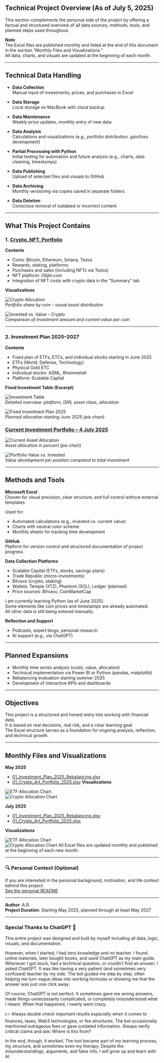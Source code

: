 ## Technical Project Overview (As of July 5, 2025)

This section complements the personal side of the project by offering a factual and structured overview of all data sources, methods, tools, and planned steps used throughout.

**Note**  
The Excel files are published monthly and listed at the end of this document in the section “Monthly Files and Visualizations.”  
All data, charts, and visuals are updated at the beginning of each month.

---

## Technical Data Handling

- **Data Collection**  
  Manual input of investments, prices, and purchases in Excel

- **Data Storage**  
  Local storage on MacBook with cloud backup

- **Data Maintenance**  
  Weekly price updates, monthly entry of new data

- **Data Analysis**  
  Calculations and visualizations (e.g., portfolio distribution, gain/loss development)

- **Partial Processing with Python**  
  Initial testing for automation and future analysis (e.g., charts, data cleaning, timestamps)

- **Data Publishing**  
  Upload of selected files and visuals to GitHub

- **Data Archiving**  
  Monthly versioning via copies saved in separate folders

- **Data Deletion**  
  Conscious removal of outdated or incorrect content

---

## What This Project Contains

### 1. [Crypto_NFT_Portfolio](Crypto_Art_Portfolio_June_2025.xlsx)

**Contents**

- Coins: Bitcoin, Ethereum, Solana, Tezos  
- Rewards, staking, platforms  
- Purchases and sales (including NFTs via Tezos)  
- NFT platform: Objkt.com  
- Integration of NFT costs with crypto data in the "Summary" tab

**Visualizations**

![Crypto Allocation](Crypto_Allocation_June25.png)  
*Portfolio share by coin – visual asset distribution*

![Invested vs. Value – Crypto](June25_Invested%20Cost%20vs.%20Portfolio%20Value.png)  
*Comparison of investment amount and current value per coin*

---

### 2. Investment Plan 2025–2027

**Contents**

- Fixed plan of ETFs, ETCs, and individual stocks starting in June 2025  
- ETFs (World, Defense, Technology)  
- Physical Gold ETC  
- Individual stocks: ASML, Rheinmetall  
- Platform: Scalable Capital

**Fixed Investment Table (Excerpt)**

![Investment Table](./01_Investment_Table.png)  
*Detailed overview: platform, ISIN, asset class, allocation*

![Fixed Investment Plan 2025](./01_Fixed_Investment_Plan_June2025.png)  
*Planned allocation starting June 2025 (pie chart)*

### [Current Investment Portfolio – 4 July 2025](Investment_Plan_June25.xlsx)

![Current Asset Allocation](Asset_Allocation_June25.png)  
*Asset allocation in percent (pie chart)*

![Portfolio Value vs. Invested](Investment_vs_Current%20Value_June2025.png)  
*Value development per position compared to total investment*

---

## Methods and Tools

**Microsoft Excel**  
Chosen for visual precision, clear structure, and full control without external templates

Used for:

- Automated calculations (e.g., invested vs. current value)  
- Charts with neutral color scheme  
- Monthly sheets for tracking time development

**GitHub**  
Platform for version control and structured documentation of project progress

**Data Collection Platforms**

- Scalable Capital (ETFs, stocks, savings plans)  
- Trade Republic (micro-investments)  
- Bitvavo (crypto, staking)  
- Wallets: Temple (XTZ), Phantom (SOL), Ledger (planned)  
- Price sources: Bitvavo, CoinMarketCap

I am currently learning Python (as of June 2025).  
Some elements like coin prices and timestamps are already automated.  
All other data is still being entered manually.

**Reflection and Support**

- Podcasts, expert blogs, personal research  
- AI support (e.g., via ChatGPT)

---

## Planned Expansions

- Monthly time series analysis (costs, value, allocation)  
- Technical implementation via Power BI or Python (pandas, matplotlib)  
- Rebalancing evaluation starting summer 2025  
- Development of interactive KPIs and dashboards

---

## Objectives

This project is a structured and honest entry into working with financial data.  
It is based on real decisions, real risk, and a clear learning goal.  
The Excel structure serves as a foundation for ongoing analysis, reflection, and technical growth.

---

## Monthly Files and Visualizations

**May 2025**

- [01_Investment_Plan_2025_Rebalancing.xlsx](./01_Investment_Plan_2025_Rebalancing.xlsx)  
- [01_Crypto_Art_Portfolio_2025.xlsx](./01_Crypto_Art_Portfolio_2025.xlsx)
**Visualizations**

![ETF Allocation Chart](./01_ETF_Equity_Allocation_Current.png)  
![Crypto Allocation Chart](./01_Crypto_Allocation_Percentage.png)

**July 2025**

- [01_Investment_Plan_2025_Rebalancing.xlsx](Investment_Plan_June25.xlsx)  
- [01_Crypto_Art_Portfolio_2025.xlsx](Crypto_Art_Portfolio_June_2025.xlsx)

**Visualizations**

![ETF Allocation Chart](.Asset_Allocation_June25.png)  
![Crypto Allocation Chart](Crypto_Allocation_June25.png)
All Excel files are updated monthly and published at the beginning of each new month.

---

### 🔍 Personal Context (Optional)

If you are interested in the personal background, motivation, and life context behind this project:  
 [See the personal README](./README.md)

---

**Author**: A.R.  
**Project Duration**: Starting May 2025, planned through at least May 2027

---

### Special Thanks to ChatGPT 🤖

This entire project was designed and built by myself including all data, logic, visuals, and documentation.

However, when I started, I had zero knowledge and no teacher. I found online materials, later bought books, and used ChatGPT as my main guide. Whenever I got stuck, had a technical question, or couldn’t find an answer, I asked ChatGPT. It was like having a very patient (and sometimes very confused) teacher by my side. The bot guided me step by step, often helping me turn vague ideas into working formulas or showing me that the answer was just one click away.

Of course, ChatGPT is not perfect. It sometimes gave me wrong answers, made things unnecessarily complicated, or completely misunderstood what I meant. When that happened, I nearly went crazy.

👉 Always double check important results especially when it comes to finances, taxes, Web3 technologies, or fee structures. The bot occasionally mentioned outrageous fees or gave outdated information. Always verify critical claims and ask: Where is this from?

In the end, though, it worked. The tool became part of my learning process, my structure, and sometimes even my therapy. Despite the misunderstandings, arguments, and false info, I will grow up and learn with AI.
